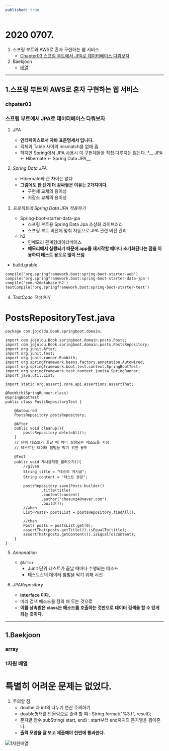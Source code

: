 ```yaml
---
published: true
---
```

# 2020 0707.


1. 스프링 부트와 AWS로 혼자 구현하는 웹 서비스 
	* [Chapter03 스프링 부트에서 JPA로 데이터베이스 다뤄보자](#chpater03)
2. Baekjoon
	* [배열](#array)

---

1.스프링 부트와 AWS로 혼자 구현하는 웹 서비스
----

### chpater03

### 스프링 부트에서 JPA로 데이터베이스 다뤄보자

1. _JPA_
	* __인터페이스로서 자바 표준명세서 입니다.__
	* 객체와 Table 사이의 mismatch를 없애 줌.
	* 하지만 Spring에서 JPA 사용시 이 구현체들을 직접 다루지는 않는다.
		*__ JPA <- Hibernate <- Spring Data JPA__

2. _Spring Data JPA_
	* Hibernate와 큰 차이는 없다
	* __그럼에도 한 단계 더 감싸놓은 이유는 2가지이다.__
		+ 구현체 교체의 용이성
		+ 저장소 교체의 용이성

3. _프로젝트에 Spring Data JPA 적용하기_
	* Spring-boot-starter-data-jpa
		+ 스프링 부트용 Spring Data Jpa 추상화 라이브러리
		+ 스프링 부트 버전에 맞춰 자동으로 JPA 관련 버전 관리
	* h2
		+ 인메모리 관계형데이터베이스
		+ __메모리에서 실행되기 때문에 app를 재시작할 때마다 초기화된다는 점을 이용하여 테스트 용도로 많이 쓰임__

* build.grable

```
compile('org.springframework.boot:spring-boot-starter-web')
compile('org.springframework.boot:spring-boot-starter-data-jpa')
compile('com.h2database:h2')
testCompile('org.springframework.boot:spring-boot-starter-test')
```

4. _TestCode 작성하기_

# PostsRepositoryTest.java

```
package com.jojoldu.Book.springboot.domain;

import com.jojoldu.Book.springboot.domain.posts.Posts;
import com.jojoldu.Book.springboot.domain.posts.PostsRepository;
import org.junit.After;
import org.junit.Test;
import org.junit.runner.RunWith;
import org.springframework.beans.factory.annotation.Autowired;
import org.springframework.boot.test.context.SpringBootTest;
import org.springframework.test.context.junit4.SpringRunner;
import java.util.List;

import static org.assertj.core.api.Assertions.assertThat;

@RunWith(SpringRunner.class)
@SpringBootTest
public class PostsRepositoryTest {

    @Autowired
    PostsRepository postsRepository;

    @After
    public void cleanup(){
        postsRepository.deleteAll();
    }
    // 단위 테스트가 끝날 때 마다 실행되는 메소드를 지정
    // 테스트간 데이터 침범을 막기 위한 용도 

    @Test
    public void 게시글저장_불러오기(){
        //given
        String title = "테스트 게시글";
        String content = "테스트 본문";
	
        postsRepository.save(Posts.builder()
                .title(title)
                .content(content)
                .author("chosunz4@naver.com")
                .build());
        //when
        List<Posts> postsList = postsRepository.findAll();

        //then
        Posts posts = postsList.get(0);
        assertThat(posts.getTitle()).isEqualTo(title);
        assertThat(posts.getContent()).isEqualTo(content);
    }
}

```

5. _Annonation_
	* `@After`
		+ Junit 단위 테스트가 끝날 때마다 수행되는 메소드
		+ 테스트간의 데이터 침범을 막기 위해 시전

6. _JPARepository_
	* __interface 이다.__
	* 미리 검색 메소드를 정의 해 두는 것으로
	* __이를 상속받은 class는 메소드를 호출하는 것만으로 데이터 검색을 할 수 있게 되는 것이다.__

---

1.Baekjoon
----

### array

### 1차원 배열

# 특별히 어려운 문제는 없었다.

1. 주의할 점
	* doulbe 과 int의 나누기 연산 주의하기
	* double형태를 반올림으로 출력 할 때 : String.format("%3.f", result);
	* 문자열 함수 subString( start, end) : start부터 end까지의 문자열을 뽑아준다.
	* __출력 모양을 잘 보고 제출해야 한번에 통과한다.__

![1차원배열](https://user-images.githubusercontent.com/52272332/86914826-e9633880-c15b-11ea-9453-303dcbd2c5d1.JPG)

